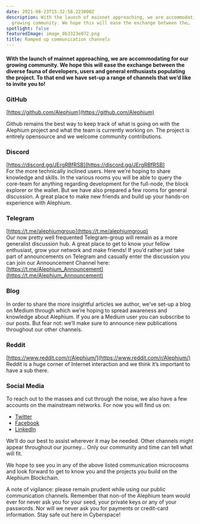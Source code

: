 ```yaml
---
date: 2021-08-23T15:32:58.223000Z
description: With the launch of mainnet approaching, we are accommodating for our
  growing community. We hope this will ease the exchange between the…
spotlight: false
featuredImage: image_0b3323e072.png
title: Ramped up communication channels
---
```


#### With the launch of mainnet approaching, we are accommodating for our growing community. We hope this will ease the exchange between the diverse fauna of developers, users and general enthusiasts populating the project. To that end we have set-up a range of channels that we’d like to invite you to!

### GitHub

[https://github.com/Alephium](https://github.com/Alephium)

Github remains the best way to keep track of what is going on with the Alephium project and what the team is currently working on. The project is entirely opensource and we welcome community contributions.

### Discord

[https://discord.gg/JErgRBfRSB](https://discord.gg/JErgRBfRSB)  
For the more technically inclined users. Here we’re hoping to share knowledge and skills. In the various rooms you will be able to query the core-team for anything regarding development for the full-node, the block explorer or the wallet. But we have also prepared a few rooms for general discussion. A great place to make new friends and build up your hands-on experience with Alephium.

### Telegram

[https://t.me/alephiumgroup](https://t.me/alephiumgroup)  
Our now pretty well frequented Telegram-group will remain as a more generalist discussion hub. A great place to get to know your fellow enthusiast, grow your network and make friends! If you’d rather just take part of announcements on Telegram and casually enter the discussion you can join our Announcement Channel here: [https://t.me/Alephium_Announcement](https://t.me/Alephium_Announcement)

### Blog

In order to share the more insightful articles we author, we’ve set-up a blog on Medium through which we’re hoping to spread awareness and knowledge about Alephium. If you are a Medium user you can subscribe to our posts. But fear not: we’ll make sure to announce new publications throughout our other channels.

### Reddit

[https://www.reddit.com/r/Alephium/](https://www.reddit.com/r/Alephium/)  
Reddit is a huge corner of Internet interaction and we think it’s important to have a sub there.

### Social Media

To reach out to the masses and cut through the noise, we also have a few accounts on the mainstream networks. For now you will find us on:

- [Twitter](https://twitter.com/alephium)
- [Facebook](https://www.facebook.com/alephium)
- [LinkedIn](https://www.linkedin.com/company/alephium/)

We’ll do our best to assist wherever it may be needed. Other channels might appear throughout our journey… Only our community and time can tell what will fit.

We hope to see you in any of the above listed communication microcosms and look forward to get to know you and the projects you build on the Alephium Blockchain.

A note of vigilance: please remain prudent while using our public communication channels. Remember that non-of the Alephium team would ever for never ask you for your seed, your private keys or any of your passwords. Nor will we never ask you for payments or credit-card information. Stay safe out here in Cyberspace!
